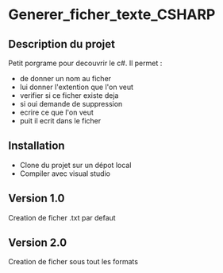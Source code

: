 # Generer_ficher_texte_CSHARP
## Description du projet
Petit porgrame pour decouvrir le c#.
Il permet :
- de donner un nom au ficher
- lui donner l'extention que l'on veut
- verifier si ce ficher existe deja
- si oui demande de suppression
- ecrire ce que l'on veut
- puit il ecrit dans le ficher

## Installation
 - Clone du projet sur un dépot local
 - Compiler avec visual studio

## Version 1.0 
Creation de ficher .txt par defaut

## Version 2.0
Creation de ficher sous tout les formats

